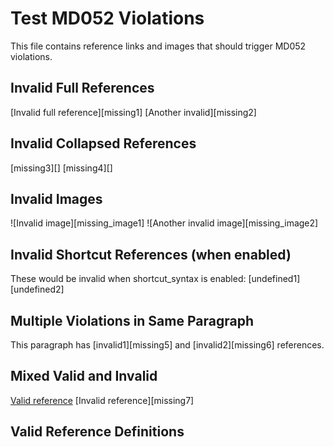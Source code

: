 # Test MD052 Violations

This file contains reference links and images that should trigger MD052 violations.

## Invalid Full References

[Invalid full reference][missing1]
[Another invalid][missing2]

## Invalid Collapsed References

[missing3][]
[missing4][]

## Invalid Images

![Invalid image][missing_image1]
![Another invalid image][missing_image2]

## Invalid Shortcut References (when enabled)

These would be invalid when shortcut_syntax is enabled:
[undefined1]
[undefined2]

## Multiple Violations in Same Paragraph

This paragraph has [invalid1][missing5] and [invalid2][missing6] references.

## Mixed Valid and Invalid

[Valid reference][valid1]
[Invalid reference][missing7]

## Valid Reference Definitions

[valid1]: https://example.com/valid